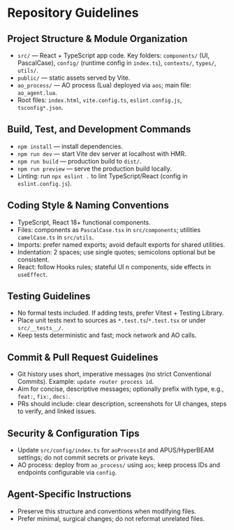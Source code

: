 # Repository Guidelines

## Project Structure & Module Organization
- `src/` — React + TypeScript app code. Key folders: `components/` (UI, PascalCase), `config/` (runtime config in `index.ts`), `contexts/`, `types/`, `utils/`.
- `public/` — static assets served by Vite.
- `ao_process/` — AO process (Lua) deployed via `aos`; main file: `ao_agent.lua`.
- Root files: `index.html`, `vite.config.ts`, `eslint.config.js`, `tsconfig*.json`.

## Build, Test, and Development Commands
- `npm install` — install dependencies.
- `npm run dev` — start Vite dev server at localhost with HMR.
- `npm run build` — production build to `dist/`.
- `npm run preview` — serve the production build locally.
- Linting: run `npx eslint .` to lint TypeScript/React (config in `eslint.config.js`).

## Coding Style & Naming Conventions
- TypeScript, React 18+ functional components.
- Files: components as `PascalCase.tsx` in `src/components`; utilities `camelCase.ts` in `src/utils`.
- Imports: prefer named exports; avoid default exports for shared utilities.
- Indentation: 2 spaces; use single quotes; semicolons optional but be consistent.
- React: follow Hooks rules; stateful UI n components, side effects in `useEffect`.

## Testing Guidelines
- No formal tests included. If adding tests, prefer Vitest + Testing Library.
- Place unit tests next to sources as `*.test.ts`/`*.test.tsx` or under `src/__tests__/`.
- Keep tests deterministic and fast; mock network and AO calls.

## Commit & Pull Request Guidelines
- Git history uses short, imperative messages (no strict Conventional Commits). Example: `update router process id`.
- Aim for concise, descriptive messages; optionally prefix with type, e.g., `feat:`, `fix:`, `docs:`.
- PRs should include: clear description, screenshots for UI changes, steps to verify, and linked issues.

## Security & Configuration Tips
- Update `src/config/index.ts` for `aoProcessId` and APUS/HyperBEAM settings; do not commit secrets or private keys.
- AO process: deploy from `ao_process/` using `aos`; keep process IDs and endpoints configurable via `config`.

## Agent-Specific Instructions
- Preserve this structure and conventions when modifying files.
- Prefer minimal, surgical changes; do not reformat unrelated files.
